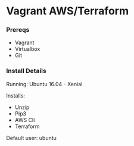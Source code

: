 # Vagrant AWS/Terraform

### Prereqs
- Vagrant
- Virtualbox
- Git 

### Install Details
Running: Ubuntu 16.04 - Xenial

Installs:
- Unzip
- Pip3
- AWS Cli
- Terraform

Default user: ubuntu

### 
